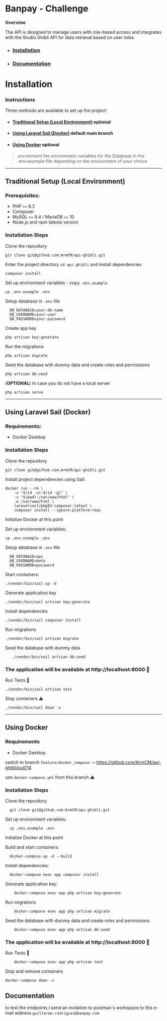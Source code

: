 # Banpay - Challenge

**Overview**

The API is designed to manage users with role-based access and integrates with the Studio Ghibli API for data retrieval based on user roles.

- ### [Installation](#installation)
- ### [Documentation](#documentation)

# Installation

### Instructions

Three methods are available to set up the project:

- #### [Traditional Setup (Local Environment)](#traditional-setup-local-environment) optional
- #### [Using Laravel Sail (Docker)](#using-laravel-sail-docker) default main branch
- #### [Using Docker](#using-docker) optional

> uncomment the environment variables for the Database in the .env.example file depending on the environment of your choice

---

## Traditional Setup (Local Environment)

### Prerequisites:

- PHP `>=` 8.2
- Composer
- MySQL `>=` 8.4 / MariaDB `>=` 10
- Node.js and npm latests version

### Installation Steps

Clone the repository

```shell
git clone git@github.com:ArmCM/api-ghibli.git
```

Enter the project directory `cd api-ghibli` and Install dependencies

```shell
composer install
```
Set up environment variables - copy `.env.example`

```shell
cp .env.example .env
```
Setup database in `.env` file

```shell
  DB_DATABASE=your-db-name
  DB_USERNAME=your-user
  DB_PASSWORD=your-password
```

Create app key

```shell
php artisan key:generate
```
Run the migrations

```shell
php artisan migrate
```

Seed the database with dummy data and create roles and permissions

```shell
php artisan db:seed
```
(**OPTIONAL**) In case you do not have a local server

```shell
php artisan serve
```

---
## Using Laravel Sail (Docker)

### Requirements:

- Docker Desktop

### Installation Steps

Clone the repository

```shell
git clone git@github.com:ArmCM/api-ghibli.git
```
Install project dependencies using Sail:

```shell
docker run --rm \
    -u "$(id -u):$(id -g)" \
    -v "$(pwd):/var/www/html" \
    -w /var/www/html \
    laravelsail/php83-composer:latest \
    composer install --ignore-platform-reqs
```

Initialize Docker at this point

Set up environment variables:

```shell
cp .env.example .env
```
Setup database in `.env` file

```shell
  DB_DATABASE=api
  DB_USERNAME=beta
  DB_PASSWORD=password
```

Start containers:

```shell
./vendor/bin/sail up -d
```

Generate application key

```shell
./vendor/bin/sail artisan key:generate
```

Install dependencies

```shell
./vendor/bin/sail composer install
```

Run migrations

```shell
./vendor/bin/sail artisan migrate
```

Seed the database with dummy data

```
   ./vendor/bin/sail artisan db:seed
```

### **The application will be available at** http://localhost:8000 🚀


Run Tests 🧪

```shell
./vendor/bin/sail artisan test
```

Stop containers ⚠️

```shell
./vendor/bin/sail down -v
```

---

## Using Docker

### Requirements

- Docker Desktop
 
switch to branch `feature/docker_compose` `->` 
https://github.com/ArmCM/api-ghibli/pull/14

use `docker-compose.yml` from this branch ⚠️

### Installation Steps

Clone the repository

```shell
  git clone git@github.com:ArmCM/api-ghibli.git
```

Set up environment variables:

```shell
  cp .env.example .env
```
Initialize Docker at this point

Build and start containers:

```shell
  docker-compose up -d --build
```
Install dependencies:

```shell
  docker-compose exec app composer install
```

Generate application key:

```shell
    docker-compose exec app php artisan key:generate
```

Run migrations

```shell
    docker-compose exec app php artisan migrate
```
Seed the database with dummy data and create roles and permissions

```shell
    docker-compose exec app php artisan db:seed
```

### **The application will be available at** http://localhost:8000 🚀

Run Tests 🧪

```shell
    docker-compose exec app php artisan test
```

Stop and remove containers

```shell
docker-compose down -v
```

## Documentation

to test the endpoints I send an invitation to postman's workspace to this e-mail address `guillermo.rodriguez@banpay.com`
